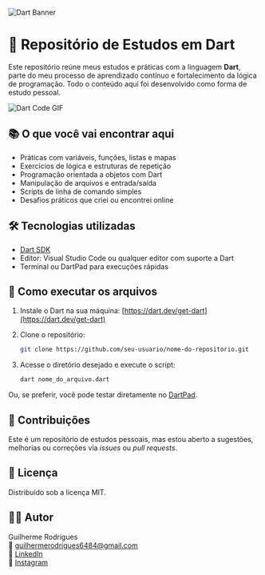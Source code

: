 ![Dart Banner](https://dart.dev/assets/shared/dart-logo-for-shares.png?2)

# 🎯 Repositório de Estudos em Dart

Este repositório reúne meus estudos e práticas com a linguagem **Dart**, parte do meu processo de aprendizado contínuo e fortalecimento da lógica de programação. Todo o conteúdo aqui foi desenvolvido como forma de estudo pessoal.

![Dart Code GIF](https://raw.githubusercontent.com/dart-lang/site-www/main/src/_assets/image/dartpad-intro.gif)

## 📚 O que você vai encontrar aqui

- Práticas com variáveis, funções, listas e mapas
- Exercícios de lógica e estruturas de repetição
- Programação orientada a objetos com Dart
- Manipulação de arquivos e entrada/saída
- Scripts de linha de comando simples
- Desafios práticos que criei ou encontrei online

## 🛠 Tecnologias utilizadas

- [Dart SDK](https://dart.dev/get-dart)
- Editor: Visual Studio Code ou qualquer editor com suporte a Dart
- Terminal ou DartPad para execuções rápidas

## 🚀 Como executar os arquivos

1. Instale o Dart na sua máquina:
   [https://dart.dev/get-dart](https://dart.dev/get-dart)

2. Clone o repositório:
   ```bash
   git clone https://github.com/seu-usuario/nome-do-repositorio.git
   ```

3. Acesse o diretório desejado e execute o script:
   ```bash
   dart nome_do_arquivo.dart
   ```

Ou, se preferir, você pode testar diretamente no [DartPad](https://dartpad.dev/).

## 🤝 Contribuições

Este é um repositório de estudos pessoais, mas estou aberto a sugestões, melhorias ou correções via _issues_ ou _pull requests_.

## 📄 Licença

Distribuído sob a licença MIT.

## 👨‍💻 Autor

Guilherme Rodrigues  
📧 guilhermerodrigues6484@gmail.com  
🔗 [LinkedIn](https://www.linkedin.com/in/guilherme-rodrigues)  
📸 [Instagram](https://www.instagram.com/gui_ccr_/)
